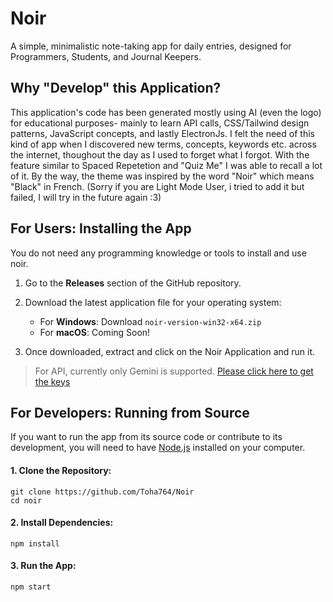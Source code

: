 # Noir

A simple, minimalistic note-taking app for daily entries, designed for Programmers, Students, and Journal Keepers.

## Why "Develop" this Application? 

This application's code has been generated mostly using AI (even the logo) for educational purposes- mainly to learn API calls, CSS/Tailwind design patterns, JavaScript concepts, and lastly ElectronJs. I felt the need of this kind of app when I discovered new terms, concepts, keywords etc. across the internet, thoughout the day as I used to forget what I forgot. With the feature similar to Spaced Repetetion and "Quiz Me" I was able to recall a lot of it. By the way, the theme was inspired by the word "Noir" which means "Black" in French. (Sorry if you are Light Mode User, i tried to add it but failed, I will try in the future again :3)

## For Users: Installing the App

You do not need any programming knowledge or tools to install and use noir.

1. Go to the **Releases** section of the GitHub repository.

2. Download the latest application file for your operating system:

   * For **Windows**: Download `noir-version-win32-x64.zip`
   * For **macOS**: Coming Soon!

3. Once downloaded, extract and click on the Noir Application and run it.

> For API, currently only Gemini is supported. [Please click here to get the keys](https://aistudio.google.com/app/apikey)

## For Developers: Running from Source

If you want to run the app from its source code or contribute to its development, you will need to have [Node.js](https://nodejs.org/) installed on your computer.

#### 1. Clone the Repository:

```
git clone https://github.com/Toha764/Noir
cd noir
```

#### 2. Install Dependencies:

```
npm install
```

#### 3. Run the App:

```
npm start
```
